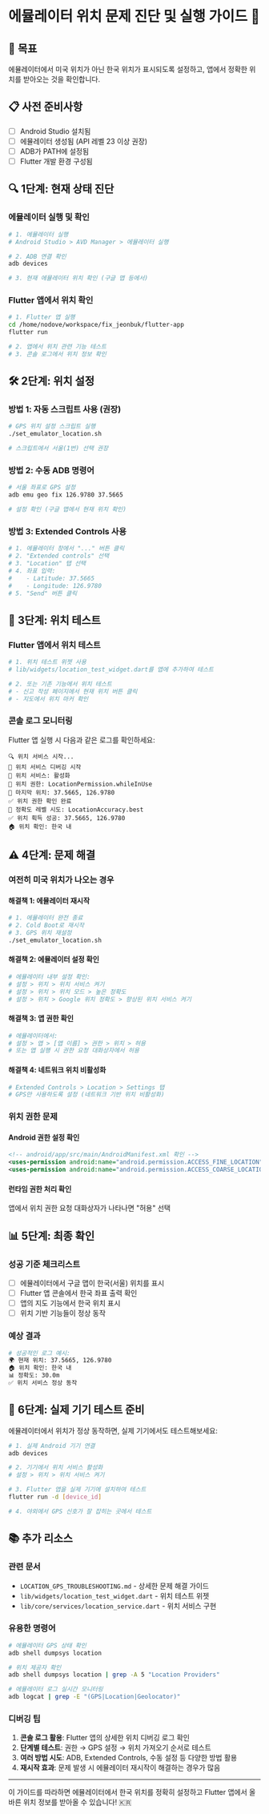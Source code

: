 # 에뮬레이터 위치 문제 진단 및 실행 가이드 🚀

## 🎯 목표
에뮬레이터에서 미국 위치가 아닌 한국 위치가 표시되도록 설정하고, 앱에서 정확한 위치를 받아오는 것을 확인합니다.

## 📋 사전 준비사항
- [ ] Android Studio 설치됨
- [ ] 에뮬레이터 생성됨 (API 레벨 23 이상 권장)
- [ ] ADB가 PATH에 설정됨
- [ ] Flutter 개발 환경 구성됨

## 🔍 1단계: 현재 상태 진단

### 에뮬레이터 실행 및 확인
```bash
# 1. 에뮬레이터 실행
# Android Studio > AVD Manager > 에뮬레이터 실행

# 2. ADB 연결 확인
adb devices

# 3. 현재 에뮬레이터 위치 확인 (구글 맵 등에서)
```

### Flutter 앱에서 위치 확인
```bash
# 1. Flutter 앱 실행
cd /home/nodove/workspace/fix_jeonbuk/flutter-app
flutter run

# 2. 앱에서 위치 관련 기능 테스트
# 3. 콘솔 로그에서 위치 정보 확인
```

## 🛠️ 2단계: 위치 설정

### 방법 1: 자동 스크립트 사용 (권장)
```bash
# GPS 위치 설정 스크립트 실행
./set_emulator_location.sh

# 스크립트에서 서울(1번) 선택 권장
```

### 방법 2: 수동 ADB 명령어
```bash
# 서울 좌표로 GPS 설정
adb emu geo fix 126.9780 37.5665

# 설정 확인 (구글 맵에서 현재 위치 확인)
```

### 방법 3: Extended Controls 사용
```bash
# 1. 에뮬레이터 창에서 "..." 버튼 클릭
# 2. "Extended controls" 선택
# 3. "Location" 탭 선택
# 4. 좌표 입력:
#    - Latitude: 37.5665
#    - Longitude: 126.9780
# 5. "Send" 버튼 클릭
```

## 🧪 3단계: 위치 테스트

### Flutter 앱에서 위치 테스트
```bash
# 1. 위치 테스트 위젯 사용
# lib/widgets/location_test_widget.dart를 앱에 추가하여 테스트

# 2. 또는 기존 기능에서 위치 테스트
# - 신고 작성 페이지에서 현재 위치 버튼 클릭
# - 지도에서 위치 마커 확인
```

### 콘솔 로그 모니터링
Flutter 앱 실행 시 다음과 같은 로그를 확인하세요:
```
🔍 위치 서비스 시작...
🔧 위치 서비스 디버깅 시작
📡 위치 서비스: 활성화
🔐 위치 권한: LocationPermission.whileInUse
📍 마지막 위치: 37.5665, 126.9780
✅ 위치 권한 확인 완료
🎯 정확도 레벨 시도: LocationAccuracy.best
✅ 위치 획득 성공: 37.5665, 126.9780
🏠 위치 확인: 한국 내
```

## ⚠️ 4단계: 문제 해결

### 여전히 미국 위치가 나오는 경우

#### 해결책 1: 에뮬레이터 재시작
```bash
# 1. 에뮬레이터 완전 종료
# 2. Cold Boot로 재시작
# 3. GPS 위치 재설정
./set_emulator_location.sh
```

#### 해결책 2: 에뮬레이터 설정 확인
```bash
# 에뮬레이터 내부 설정 확인:
# 설정 > 위치 > 위치 서비스 켜기
# 설정 > 위치 > 위치 모드 > 높은 정확도
# 설정 > 위치 > Google 위치 정확도 > 향상된 위치 서비스 켜기
```

#### 해결책 3: 앱 권한 확인
```bash
# 에뮬레이터에서:
# 설정 > 앱 > [앱 이름] > 권한 > 위치 > 허용
# 또는 앱 실행 시 권한 요청 대화상자에서 허용
```

#### 해결책 4: 네트워크 위치 비활성화
```bash
# Extended Controls > Location > Settings 탭
# GPS만 사용하도록 설정 (네트워크 기반 위치 비활성화)
```

### 위치 권한 문제

#### Android 권한 설정 확인
```xml
<!-- android/app/src/main/AndroidManifest.xml 확인 -->
<uses-permission android:name="android.permission.ACCESS_FINE_LOCATION" />
<uses-permission android:name="android.permission.ACCESS_COARSE_LOCATION" />
```

#### 런타임 권한 처리 확인
앱에서 위치 권한 요청 대화상자가 나타나면 "허용" 선택

## 📊 5단계: 최종 확인

### 성공 기준 체크리스트
- [ ] 에뮬레이터에서 구글 맵이 한국(서울) 위치를 표시
- [ ] Flutter 앱 콘솔에서 한국 좌표 출력 확인
- [ ] 앱의 지도 기능에서 한국 위치 표시
- [ ] 위치 기반 기능들이 정상 동작

### 예상 결과
```bash
# 성공적인 로그 예시:
🌍 현재 위치: 37.5665, 126.9780
🏠 위치 확인: 한국 내
📊 정확도: 30.0m
✅ 위치 서비스 정상 동작
```

## 🚀 6단계: 실제 기기 테스트 준비

에뮬레이터에서 위치가 정상 동작하면, 실제 기기에서도 테스트해보세요:

```bash
# 1. 실제 Android 기기 연결
adb devices

# 2. 기기에서 위치 서비스 활성화
# 설정 > 위치 > 위치 서비스 켜기

# 3. Flutter 앱을 실제 기기에 설치하여 테스트
flutter run -d [device_id]

# 4. 야외에서 GPS 신호가 잘 잡히는 곳에서 테스트
```

## 📚 추가 리소스

### 관련 문서
- `LOCATION_GPS_TROUBLESHOOTING.md` - 상세한 문제 해결 가이드
- `lib/widgets/location_test_widget.dart` - 위치 테스트 위젯
- `lib/core/services/location_service.dart` - 위치 서비스 구현

### 유용한 명령어
```bash
# 에뮬레이터 GPS 상태 확인
adb shell dumpsys location

# 위치 제공자 확인
adb shell dumpsys location | grep -A 5 "Location Providers"

# 에뮬레이터 로그 실시간 모니터링
adb logcat | grep -E "(GPS|Location|Geolocator)"
```

### 디버깅 팁
1. **콘솔 로그 활용**: Flutter 앱의 상세한 위치 디버깅 로그 확인
2. **단계별 테스트**: 권한 → GPS 설정 → 위치 가져오기 순서로 테스트
3. **여러 방법 시도**: ADB, Extended Controls, 수동 설정 등 다양한 방법 활용
4. **재시작 효과**: 문제 발생 시 에뮬레이터 재시작이 해결하는 경우가 많음

---

이 가이드를 따라하면 에뮬레이터에서 한국 위치를 정확히 설정하고 Flutter 앱에서 올바른 위치 정보를 받아올 수 있습니다! 🇰🇷
